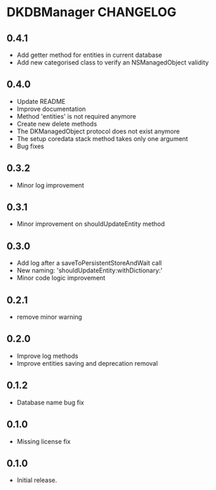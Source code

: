 # DKDBManager CHANGELOG

## 0.4.1

- Add getter method for entities in current database
- Add new categorised class to verify an NSManagedObject validity

## 0.4.0

- Update README
- Improve documentation
- Method 'entities' is not required anymore
- Create new delete methods
- The DKManagedObject protocol does not exist anymore
- The setup coredata stack method takes only one argument
- Bug fixes

## 0.3.2

- Minor log improvement

## 0.3.1

- Minor improvement on shouldUpdateEntity method

## 0.3.0

- Add log after a saveToPersistentStoreAndWait call
- New naming: 'shouldUpdateEntity:withDictionary:'
- Minor code logic improvement

## 0.2.1

- remove minor warning

## 0.2.0

- Improve log methods
- Improve entities saving and deprecation removal

## 0.1.2

- Database name bug fix

## 0.1.0

- Missing license fix

## 0.1.0

- Initial release.
